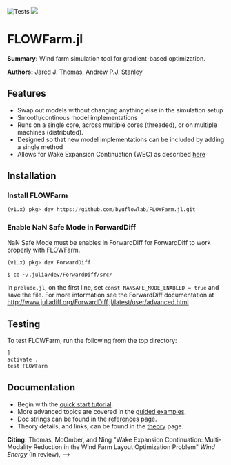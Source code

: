 ![Tests](https://github.com/byuflowlab/FLOWFarm.jl/actions/workflows/test.yml/badge.svg)
[![](https://img.shields.io/badge/docs-stable-blue.svg)](https://flow.byu.edu/FLOWFarm.jl/stable)

# FLOWFarm.jl

**Summary:** Wind farm simulation tool for gradient-based optimization.

**Authors:** Jared J. Thomas, Andrew P.J. Stanley

## Features
- Swap out models without changing anything else in the simulation setup
- Smooth/continous model implementations
- Runs on a single core, across multiple cores (threaded), or on multiple machines (distributed).
- Designed so that new model implementations can be included by adding a single method
- Allows for Wake Expansion Continuation (WEC) as described [here](http://flowlab.groups.et.byu.net/preprints/Thomas2021.pdf)

## Installation

### Install FLOWFarm

```julia
(v1.x) pkg> dev https://github.com/byuflowlab/FLOWFarm.jl.git
```

### Enable NaN Safe Mode in ForwardDiff
NaN Safe Mode must be enables in ForwardDiff for ForwardDiff to work properly with FLOWFarm.

```julia
(v1.x) pkg> dev ForwardDiff
```
```
$ cd ~/.julia/dev/ForwardDiff/src/
```
In `prelude.jl`, on the first line, set `const NANSAFE_MODE_ENABLED = true` and save the file. 
For more information see the ForwardDiff documentation at 
http://www.juliadiff.org/ForwardDiff.jl/latest/user/advanced.html

## Testing

To test FLOWFarm, run the following from the top directory:

```julia
]
activate .
test FLOWFarm
```

## Documentation

* Begin with the [quick start tutorial](Tutorial.md).
* More advanced topics are covered in the [guided examples](How_to.md).
* Doc strings can be found in the [references](Reference.md) page.
* Theory details, and links, can be found in the [theory](Explanation.md) page.

**Citing:**
Thomas, McOmber, and Ning "Wake Expansion Continuation: Multi-Modality Reduction in the Wind Farm Layout Optimization Problem" *Wind Energy* (in review), -->

